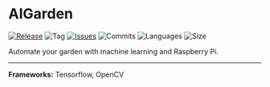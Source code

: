 # AIGarden

[![Release](https://img.shields.io/github/release/markub3327/AIGarden)](https://github.com/markub3327/AIGarden/releases)
![Tag](https://img.shields.io/github/v/tag/markub3327/AIGarden)
[![Issues](https://img.shields.io/github/issues/markub3327/AIGarden)](https://github.com/markub3327/AIGarden/issues)
![Commits](https://img.shields.io/github/commit-activity/w/markub3327/AIGarden)
![Languages](https://img.shields.io/github/languages/count/markub3327/AIGarden)
![Size](https://img.shields.io/github/repo-size/markub3327/AIGarden)

Automate your garden with machine learning and Raspberry Pi.

----------------------------------

**Frameworks:** Tensorflow, OpenCV
